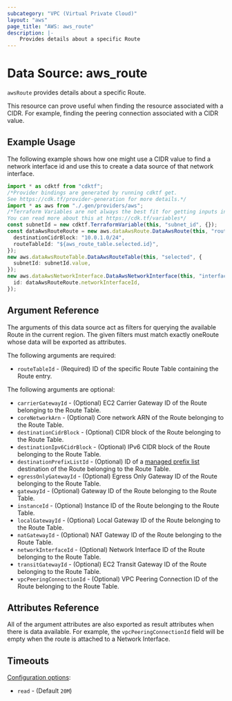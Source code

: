 ```yaml
---
subcategory: "VPC (Virtual Private Cloud)"
layout: "aws"
page_title: "AWS: aws_route"
description: |-
    Provides details about a specific Route
---
```


# Data Source: aws\_route

`awsRoute` provides details about a specific Route.

This resource can prove useful when finding the resource associated with a CIDR. For example, finding the peering connection associated with a CIDR value.

## Example Usage

The following example shows how one might use a CIDR value to find a network interface id and use this to create a data source of that network interface.

```typescript
import * as cdktf from "cdktf";
/*Provider bindings are generated by running cdktf get.
See https://cdk.tf/provider-generation for more details.*/
import * as aws from "./.gen/providers/aws";
/*Terraform Variables are not always the best fit for getting inputs in the context of Terraform CDK.
You can read more about this at https://cdk.tf/variables*/
const subnetId = new cdktf.TerraformVariable(this, "subnet_id", {});
const dataAwsRouteRoute = new aws.dataAwsRoute.DataAwsRoute(this, "route", {
  destinationCidrBlock: "10.0.1.0/24",
  routeTableId: "${aws_route_table.selected.id}",
});
new aws.dataAwsRouteTable.DataAwsRouteTable(this, "selected", {
  subnetId: subnetId.value,
});
new aws.dataAwsNetworkInterface.DataAwsNetworkInterface(this, "interface", {
  id: dataAwsRouteRoute.networkInterfaceId,
});

```

## Argument Reference

The arguments of this data source act as filters for querying the available Route in the current region. The given filters must match exactly oneRoute whose data will be exported as attributes.

The following arguments are required:

* `routeTableId` - (Required) ID of the specific Route Table containing the Route entry.

The following arguments are optional:

* `carrierGatewayId` - (Optional) EC2 Carrier Gateway ID of the Route belonging to the Route Table.
* `coreNetworkArn` - (Optional) Core network ARN of the Route belonging to the Route Table.
* `destinationCidrBlock` - (Optional) CIDR block of the Route belonging to the Route Table.
* `destinationIpv6CidrBlock` - (Optional) IPv6 CIDR block of the Route belonging to the Route Table.
* `destinationPrefixListId` - (Optional) ID of a [managed prefix list](ec2_managed_prefix_list.html) destination of the Route belonging to the Route Table.
* `egressOnlyGatewayId` - (Optional) Egress Only Gateway ID of the Route belonging to the Route Table.
* `gatewayId` - (Optional) Gateway ID of the Route belonging to the Route Table.
* `instanceId` - (Optional) Instance ID of the Route belonging to the Route Table.
* `localGatewayId` - (Optional) Local Gateway ID of the Route belonging to the Route Table.
* `natGatewayId` - (Optional) NAT Gateway ID of the Route belonging to the Route Table.
* `networkInterfaceId` - (Optional) Network Interface ID of the Route belonging to the Route Table.
* `transitGatewayId` - (Optional) EC2 Transit Gateway ID of the Route belonging to the Route Table.
* `vpcPeeringConnectionId` - (Optional) VPC Peering Connection ID of the Route belonging to the Route Table.

## Attributes Reference

All of the argument attributes are also exported as result attributes when there is data available. For example, the `vpcPeeringConnectionId` field will be empty when the route is attached to a Network Interface.

## Timeouts

[Configuration options](https://developer.hashicorp.com/terraform/language/resources/syntax#operation-timeouts):

* `read` - (Default `20M`)
